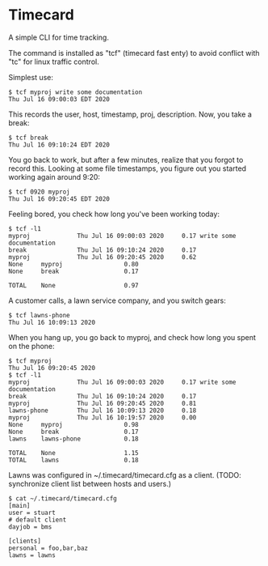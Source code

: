 # Timecard

A simple CLI for time tracking.

The command is installed as "tcf" (timecard fast enty) to avoid conflict with
"tc" for linux traffic control.

Simplest use:

    $ tcf myproj write some documentation
    Thu Jul 16 09:00:03 EDT 2020

This records the user, host, timestamp, proj, description.  Now, you take a break:

    $ tcf break 
    Thu Jul 16 09:10:24 EDT 2020

You go back to work, but after a few minutes, realize that you forgot to record this.  Looking
at some file timestamps, you figure out you started working again around 9:20:

    $ tcf 0920 myproj
    Thu Jul 16 09:20:45 EDT 2020

Feeling bored, you check how long you've been working today:

    $ tcf -l1
    myproj             Thu Jul 16 09:00:03 2020     0.17 write some documentation
    break              Thu Jul 16 09:10:24 2020     0.17 
    myproj             Thu Jul 16 09:20:45 2020     0.62 
    None     myproj                 0.80
    None     break                  0.17

    TOTAL    None                   0.97

A customer calls, a lawn service company, and you switch gears:

    $ tcf lawns-phone
    Thu Jul 16 10:09:13 2020

When you hang up, you go back to myproj, and check how long you spent on the phone:

    $ tcf myproj
    Thu Jul 16 09:20:45 2020
    $ tcf -l1
    myproj             Thu Jul 16 09:00:03 2020     0.17 write some documentation
    break              Thu Jul 16 09:10:24 2020     0.17
    myproj             Thu Jul 16 09:20:45 2020     0.81
    lawns-phone        Thu Jul 16 10:09:13 2020     0.18
    myproj             Thu Jul 16 10:19:57 2020     0.00
    None     myproj                 0.98
    None     break                  0.17
    lawns    lawns-phone            0.18

    TOTAL    None                   1.15
    TOTAL    lawns                  0.18

Lawns was configured in ~/.timecard/timecard.cfg as a client.  (TODO: synchronize client list
between hosts and users.)

    $ cat ~/.timecard/timecard.cfg
    [main]
    user = stuart
    # default client
    dayjob = bms

    [clients]
    personal = foo,bar,baz
    lawns = lawns
